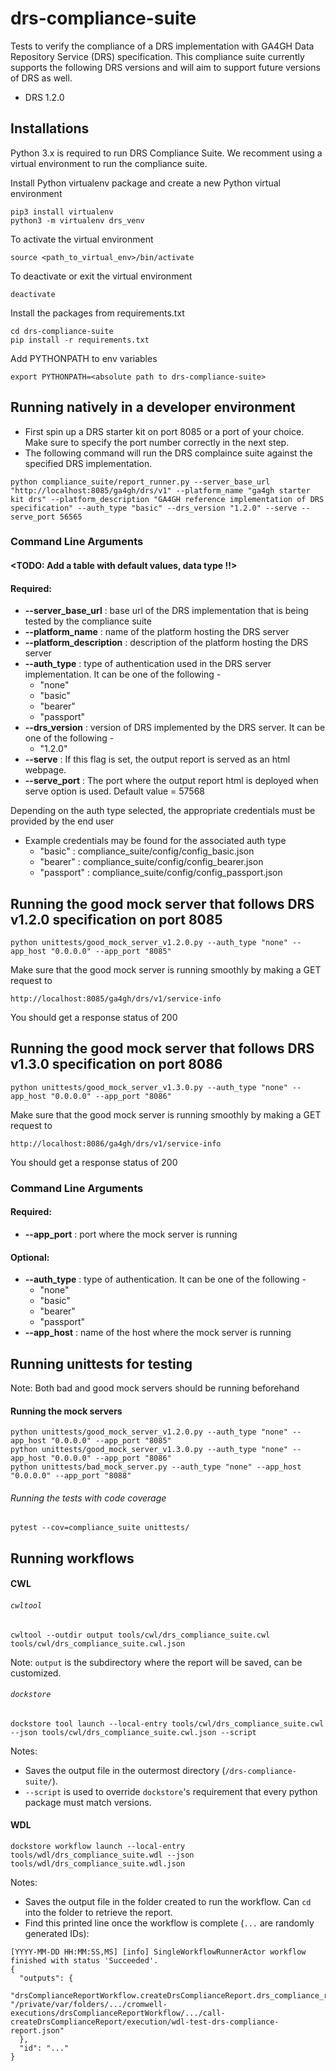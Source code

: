 # drs-compliance-suite
Tests to verify the compliance of a DRS implementation with GA4GH Data Repository Service (DRS) specification. 
This compliance suite currently supports the following DRS versions and will aim to support future versions of DRS as well.
* DRS 1.2.0

## Installations
Python 3.x is required to run DRS Compliance Suite. We recomment using a virtual environment to run the compliance suite.

Install Python virtualenv package and create a new Python virtual environment
```
pip3 install virtualenv
python3 -m virtualenv drs_venv
```
To activate the virtual environment
```
source <path_to_virtual_env>/bin/activate
```
To deactivate or exit the virtual environment
```
deactivate
```

Install the packages from requirements.txt
```
cd drs-compliance-suite
pip install -r requirements.txt
```

Add PYTHONPATH to env variables
```
export PYTHONPATH=<absolute path to drs-compliance-suite>
```

## Running natively in a developer environment

* First spin up a DRS starter kit on port 8085 or a port of your choice. Make sure to specify the port number correctly in the next step.
* The following command will run the DRS complaince suite against the specified DRS implementation.
``` 
python compliance_suite/report_runner.py --server_base_url "http://localhost:8085/ga4gh/drs/v1" --platform_name "ga4gh starter kit drs" --platform_description "GA4GH reference implementation of DRS specification" --auth_type "basic" --drs_version "1.2.0" --serve --serve_port 56565
```
### Command Line Arguments
#### <TODO: Add a table with default values, data type !!>
#### Required:
* **--server_base_url** : base url of the DRS implementation that is being tested by the compliance suite
* **--platform_name** : name of the platform hosting the DRS server
* **--platform_description** : description of the platform hosting the DRS server
* **--auth_type** : type of authentication used in the DRS server implementation. It can be one of the following -
  * "none"
  * "basic"
  * "bearer"
  * "passport"
* **--drs_version** : version of DRS implemented by the DRS server. It can be one of the following -
  * "1.2.0"
* **--serve** : If this flag is set, the output report is served as an html webpage.
* **--serve_port** : The port where the output report html is deployed when serve option is used. Default value = 57568 

Depending on the auth type selected, the appropriate credentials must be provided by the end user
* Example credentials may be found for the associated auth type
  * "basic" : compliance_suite/config/config_basic.json
  * "bearer" : compliance_suite/config/config_bearer.json
  * "passport" : compliance_suite/config/config_passport.json

## Running the good mock server that follows DRS v1.2.0 specification on port 8085
```
python unittests/good_mock_server_v1.2.0.py --auth_type "none" --app_host "0.0.0.0" --app_port "8085"
```

Make sure that the good mock server is running smoothly by making a GET request to 
```
http://localhost:8085/ga4gh/drs/v1/service-info
```
You should get a response status of 200

## Running the good mock server that follows DRS v1.3.0 specification on port 8086
```
python unittests/good_mock_server_v1.3.0.py --auth_type "none" --app_host "0.0.0.0" --app_port "8086"
```

Make sure that the good mock server is running smoothly by making a GET request to
```
http://localhost:8086/ga4gh/drs/v1/service-info
```
You should get a response status of 200

### Command Line Arguments
#### Required:
* **--app_port** : port where the mock server is running
#### Optional:
* **--auth_type** : type of authentication. It can be one of the following -
  * "none"
  * "basic"
  * "bearer"
  * "passport"
* **--app_host** : name of the host where the mock server is running

## Running unittests for testing
Note: Both bad and good mock servers should be running beforehand
#### Running the mock servers
```
python unittests/good_mock_server_v1.2.0.py --auth_type "none" --app_host "0.0.0.0" --app_port "8085"
python unittests/good_mock_server_v1.3.0.py --auth_type "none" --app_host "0.0.0.0" --app_port "8086"
python unittests/bad_mock_server.py --auth_type "none" --app_host "0.0.0.0" --app_port "8088"
```

###### Running the tests with code coverage
```
pytest --cov=compliance_suite unittests/ 
```

## Running workflows
#### CWL
###### `cwltool`
```
cwltool --outdir output tools/cwl/drs_compliance_suite.cwl tools/cwl/drs_compliance_suite.cwl.json
```
Note: `output` is the subdirectory where the report will be saved, can be customized.
###### `dockstore`
```
dockstore tool launch --local-entry tools/cwl/drs_compliance_suite.cwl --json tools/cwl/drs_compliance_suite.cwl.json --script
```
Notes:
* Saves the output file in the outermost directory (`/drs-compliance-suite/`).
* `--script` is used to override `dockstore`'s requirement that every python package must match versions.

#### WDL
```
dockstore workflow launch --local-entry tools/wdl/drs_compliance_suite.wdl --json tools/wdl/drs_compliance_suite.wdl.json
```
Notes:
* Saves the output file in the folder created to run the workflow. Can `cd` into the folder to retrieve the report.
* Find this printed line once the workflow is complete (`...` are randomly generated IDs):
```
[YYYY-MM-DD HH:MM:SS,MS] [info] SingleWorkflowRunnerActor workflow finished with status 'Succeeded'.
{
  "outputs": {
    "drsComplianceReportWorkflow.createDrsComplianceReport.drs_compliance_report": "/private/var/folders/.../cromwell-executions/drsComplianceReportWorkflow/.../call-createDrsComplianceReport/execution/wdl-test-drs-compliance-report.json"
  },
  "id": "..."
}
```